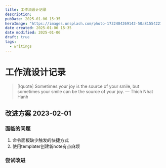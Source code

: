 ```yaml
---
title: 工作流设计记录
description:
pubDate: 2025-01-06 15:35
heroImage: "https://images.unsplash.com/photo-1732484269142-50a81554221c?crop=entropy&cs=srgb&fm=jpg&ixid=M3w2Mjc5MjV8MHwxfHJhbmRvbXx8fHx8fHx8fDE3MzYxNDkwMDF8&ixlib=rb-4.0.3&q=85&w=1200h=400"
date created: 2025-01-06 15:35
date modified: 2025-01-06
draft: true
tags:
  - writings
---
```


# 工作流设计记录

> [!quote] Sometimes your joy is the source of your smile, but sometimes your smile can be the source of your joy.
> — Thich Nhat Hanh

## 改进方案 2023-02-01

### 面临的问题

1. 命令面板缺少触发的快捷方式
2. 使用templater创建新note有点麻烦

### 尝试改进

